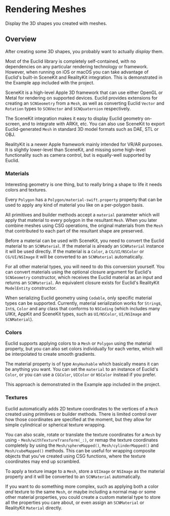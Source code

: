 # Rendering Meshes

Display the 3D shapes you created with meshes.

## Overview

After creating some 3D shapes, you probably want to actually *display* them.

Most of the Euclid library is completely self-contained, with no dependencies on any particular rendering technology or framework. 
However, when running on iOS or macOS you can take advantage of Euclid's built-in SceneKit and RealityKit integration. This is demonstrated in the Example app included with the project.

SceneKit is a high-level Apple 3D framework that can use either OpenGL or Metal for rendering on supported devices. Euclid provides extensions for creating an `SCNGeometry` from a ``Mesh``, as well as converting Euclid ``Vector`` and ``Rotation`` types to `SCNVector` and `SCNQuaternion` respectively.

The SceneKit integration makes it easy to display Euclid geometry on-screen, and to integrate with ARKit, etc. 
You can also use SceneKit to export Euclid-generated ``Mesh`` in standard 3D model formats such as DAE, STL or OBJ.

RealityKit is a newer Apple framework mainly intended for VR/AR purposes. It is slightly lower-level than SceneKit, and missing some high-level functionality such as camera control, but is equally-well supported by Euclid.

### Materials

Interesting geometry is one thing, but to really bring a shape to life it needs colors and textures.

Every ``Polygon`` has a ``Polygon/material-swift.property`` property that can be used to apply any kind of material you like on a per-polygon basis.

All primitives and builder methods accept a `material` parameter which will apply that material to every polygon in the resultant ``Mesh``.
When you later combine meshes using CSG operations, the original materials from the `Mesh` that contributed to each part of the resultant shape are preserved.

Before a material can be used with SceneKit, you need to convert the Euclid material to an `SCNMaterial`. If the material is already an `SCNMaterial` instance it will be used directly.  If the material is a ``Color``, a `CG/UI/NSColor` or `CG/UI/NSImage` it will be converted to an `SCNMaterial` automatically.

For all other material types, you will need to do this conversion yourself. You can convert materials using the optional closure argument for Euclid's `SCNGeometry` constructor, which receives the Euclid material as an input and returns an `SCNMaterial`. An equivalent closure exists for Euclid's RealityKit `ModelEntity` constructor.

When serializing Euclid geometry using `Codable`, only specific material types can be supported. 
Currently, material serialization works for `String`s, `Int`s, `Color` and any class that conforms to `NSCoding` (which includes many UIKit, AppKit and SceneKit types, such as `UI/NSColor`, `UI/NSImage` and `SCNMaterial`).

### Colors

Euclid supports applying colors to a ``Mesh`` or ``Polygon`` using the material property, but you can also set colors individually for each vertex, which will be interpolated to create smooth gradients.

The material property is of type `AnyHashable` which basically means it can be anything you want. You can set the `material` to an instance of Euclid's ``Color``, or you can use a `CGColor`, `UIColor` or `NSColor` instead if you prefer.

This approach is demonstrated in the Example app included in the project.

### Textures

Euclid automatically adds 2D texture coordinates to the vertices of a ``Mesh`` created using primitives or builder methods. 
There is limited control over how those coordinates are specified at the moment, but they allow for simple cylindrical or spherical texture wrapping.

You can also scale, rotate or translate the texture coordinates for a ``Mesh`` by using - ``Mesh/withTextureTransform(_:)``, or remap the texture coordinates completely by using the ``Mesh/sphereMapped()``, ``Mesh/cylinderMapped()`` and ``Mesh/cubeMapped()`` methods. This can be useful for wrapping composite objects that you've created using CSG functions, where the texture coordinates may end up scrambled.

To apply a texture image to a ``Mesh``, store a `UIImage` or `NSImage` as the material property and it will be converted to an `SCNMaterial` automatically.

If you want to do something more complex, such as applying both a color *and* texture to the same ``Mesh``, or maybe including a normal map or some other material properties, you could create a custom material type to store all the properties you care about, or even assign an `SCNMaterial` or RealityKit `Material` directly.

